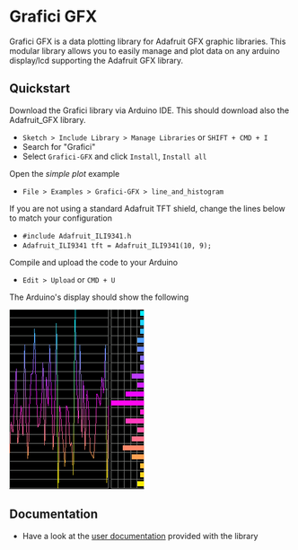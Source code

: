 # Grafici GFX
Grafici GFX is a data plotting library for Adafruit GFX graphic libraries. 
This modular library allows you to easily manage and plot data on any arduino display/lcd supporting the Adafruit GFX library.

## Quickstart

Download the Grafici library via Arduino IDE. This should download also the Adafruit_GFX library.
- `Sketch > Include Library > Manage Libraries` or `SHIFT + CMD + I`
- Search for "Grafici"
- Select `Grafici-GFX` and click `Install`, `Install all`

Open the _simple plot_ example
 - `File > Examples > Grafici-GFX > line_and_histogram`

If you are not using a standard Adafruit TFT shield, change the lines below to match your configuration
- `#include Adafruit_ILI9341.h` 
- `Adafruit_ILI9341 tft = Adafruit_ILI9341(10, 9);`

Compile and upload the code to your Arduino
- `Edit > Upload` or `CMD + U`

The Arduino's display should show the following

![line_and_histogram image](https://raw.githubusercontent.com/cattanimarco/Grafici-Test/master/imgs/examples/line_and_histogram.bmp)

## Documentation
* Have a look at the [user documentation](https://github.com/cattanimarco/Grafici-GFX/wiki/Api-Main) provided with the library